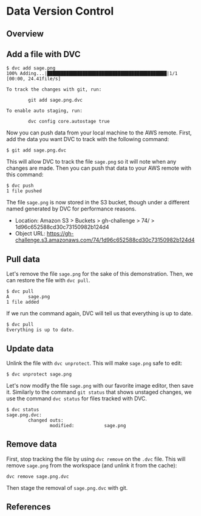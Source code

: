 # Data Version Control

## Overview

## Add a file with DVC

```console
$ dvc add sage.png
100% Adding...|████████████████████████████████████████████|1/1 [00:00, 24.41file/s]

To track the changes with git, run:

        git add sage.png.dvc

To enable auto staging, run:

        dvc config core.autostage true
```

Now you can push data from your local machine to the AWS remote. First, add the data you want DVC to
track with the following command:

```console
$ git add sage.png.dvc
```

This will allow DVC to track the file `sage.png` so it will note when any changes are made. Then you
can push that data to your AWS remote with this command:

```console
$ dvc push
1 file pushed
```

The file `sage.png` is now stored in the S3 bucket, though under a different named generated by DVC
for performance reasons.

- Location: Amazon S3 > Buckets > gh-challenge > 74/ > 1d96c652588cd30c73150982b124d4
- Object URL: https://gh-challenge.s3.amazonaws.com/74/1d96c652588cd30c73150982b124d4

## Pull data

Let's remove the file `sage.png` for the sake of this demonstration. Then, we can restore the file
with `dvc pull`.

```console
$ dvc pull
A       sage.png
1 file added
```

If we run the command again, DVC will tell us that everything is up to date.

```console
$ dvc pull
Everything is up to date.
```

## Update data

Unlink the file with `dvc unprotect`. This will make `sage.png` safe to edit:

```console
$ dvc unprotect sage.png
```


Let's now modify the file `sage.png` with our favorite image editor, then save it. Similarly to the
command `git status` that shows unstaged changes, we use the command `dvc status` for files tracked
with DVC.

```console
$ dvc status
sage.png.dvc:
        changed outs:
                modified:           sage.png
```


## Remove data

First, stop tracking the file by using `dvc remove` on the `.dvc` file. This will remove `sage.png`
from the workspace (and unlink it from the cache):

```console
dvc remove sage.png.dvc
```

Then stage the removal of `sage.png.dvc` with git.

## References